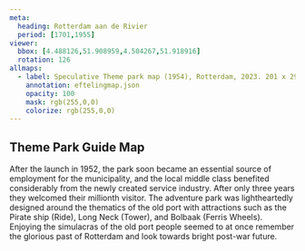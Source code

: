 ```yaml
---
meta:
  heading: Rotterdam aan de Rivier
  period: [1701,1955]
viewer:
  bbox: [4.488126,51.908959,4.504267,51.918916]
  rotation: 126
allmaps:
  - label: Speculative Theme park map (1954), Rotterdam, 2023. 201 x 297mm. The Berlage. Based on the park map of Henry Knoet of 1986. Scale 1:5,000. De Efteling Archive.
    annotation: eftelingmap.json
    opacity: 100
    mask: rgb(255,0,0)
    colorize: rgb(255,0,0)
---
```

##  Theme Park Guide Map

After the launch in 1952, the park soon became an essential source of employment for the municipality, and the local middle class benefited considerably from the newly created service industry. After only three years they welcomed their millionth visitor. The adventure park was lightheartedly designed around the thematics of the old port with attractions such as the Pirate ship (Ride), Long Neck (Tower), and Bolbaak (Ferris Wheels). Enjoying the simulacras of the old port people seemed to at once remember the glorious past of Rotterdam and look towards bright post-war future.
